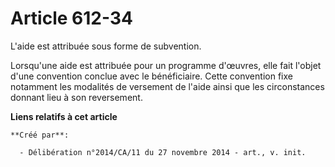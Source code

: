 # Article 612-34

L'aide est attribuée sous forme de subvention. 

Lorsqu'une aide est attribuée pour un programme d'œuvres, elle fait l'objet d'une convention conclue avec le bénéficiaire.
Cette convention fixe notamment les modalités de versement de l'aide ainsi que les circonstances donnant lieu à son
reversement.

**Liens relatifs à cet article**

	**Créé par**:

	  - Délibération n°2014/CA/11 du 27 novembre 2014 - art., v. init.
